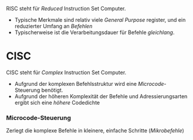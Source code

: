 RISC steht für *Reduced* Instruction Set Computer.
- Typische Merkmale sind relativ viele *General Purpose* register, und ein reduzierter Umfang an *Befehlen*
- Typischerweise ist die Verarbeitungsdauer für Befehle *gleichlang*.


# CISC
CISC steht für *Complex* Instruction Set Computer.
- Aufgrund der komplexen Befehlsstruktur wird eine *Microcode*-Steuerung benötigt.
- Aufgrund der höheren Komplexität der Befehle und Adressierungsarten ergibt sich eine *höhere* Codedichte
### Microcode-Steuerung 
Zerlegt die komplexe Befehle in kleinere, einfache Schritte (*Mikrobefehle*)